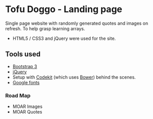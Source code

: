 # Tofu Doggo - Landing page

Single page website with randomly generated quotes and images on refresh.
To help grasp learning arrays.
- HTML5 / CSS3 and jQuery were used for the site.

## Tools used

- [Bootstrap 3](https://getbootstrap.com/)
- [jQuery](https://jquery.com/)
- Setup with [Codekit](https://incident57.com/codekit/) (which uses [Bower](http://bower.io/)) behind the scenes.
- [Google fonts](https://www.google.com/fonts)

### Road Map

- MOAR Images
- MOAR Quotes
